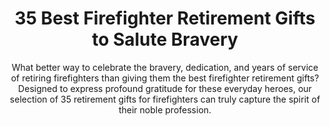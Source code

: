 ---
layout: post
title: 35 Best Firefighter Retirement Gifts to Salute Bravery
subtitle: What better way to celebrate the bravery, dedication, and years of service of retiring firefighters than giving them the best firefighter retirement gifts? Designed to express profound gratitude for these everyday heroes, our selection of 35 retirement gifts for firefighters can truly capture the spirit of their noble profession.
header-img: "img/post/2023/09/copied/firefighter-retirement-gifts.jpg"
header-style: text
permalink: "/firefighter-retirement-gifts/"
catalog: true
tags:
  - Recipients 
  - Men
---      